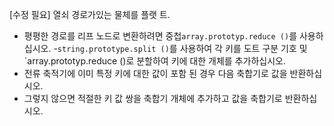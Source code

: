[수정 필요]
열쇠 경로가있는 물체를 플랫 트.

- 평평한 경로를 리프 노드로 변환하려면 중첩`array.prototyp.reduce ()`를 사용하십시오.
-`string.prototype.split ()`를 사용하여 각 키를 도트 구분 기호 및`array.prototyp.reduce ()로 분할하여 키에 대한 개체를 추가하십시오.
- 전류 축적기에 이미 특정 키에 대한 값이 포함 된 경우 다음 축합기로 값을 반환하십시오.
- 그렇지 않으면 적절한 키 값 쌍을 축합기 개체에 추가하고 값을 축합기로 반환하십시오.